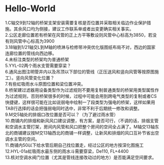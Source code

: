 # Hello-World
1.C轴交9到12轴的桥架支架安装需要复核是否位置并采取相关临边作业保护措施。其余风口均为侧接，建议工作联系单或者出变更确实相关事实。</br>
2.公区走廊位置若有桥架在风管的正上方平等敷设则风管中心标高为3850，若没有则风管中心标高为3900</br>
3.18轴到1/21轴交L到M轴的喷淋与检修带冲突优化版图纸布局不对，西边的国家连廊位置的管线向西边移。</br>
4.未标注类型的桥架均为普通桥架</br>
5.YYL-02两个雨水支管需要穿梁？</br>
6.通风出图注明管井内以及吊顶以下部位的管线（正压送风和竖向风管等按原图施工）。竖向风管变化位置？</br>
7.有些虹吸雨水斗原图位置和梁位置冲突。</br>
8.桥架建过滤器用设备类型作为过滤规则不要用复制普通类型的桥架用类型属性作为过滤规则，否则桥架很多的时候，过程中可能会用到跨电气类型的复制或者CS快捷键，这样很可能在比如说弱电中绘制一了段类型为强电的桥架，这样如果用TAB行选择的话会把强弱电同时选中，非常不利于后期统一修改和调整。</br>
9.M交5轴处的排烟口改位置是否可以？（为了避过雨水管）</br>
10.商铺内的排烟和新风风口建议调整，有方案，是否可行，（不调的话，排烟支管和空调水主管打架，房间内风管和风口把整个房间的空间全占满了。M轴交13轴东北的商铺建议按M交13轴西北的商铺一样调整，让新风和排烟的风口互补节省出空调水主管的空间。</br>
11.商铺内50以下给水管后期自己找位置走，经过公区的地方按深化图施工</br>
12.HYL-01a虹吸雨水最东侧的雨水斗需要穿梁，De110, FL+4400</br>
13.核对空调水阀门位置（尤其是管线连接改动过的地方）是否能满足空间要求。</br>
